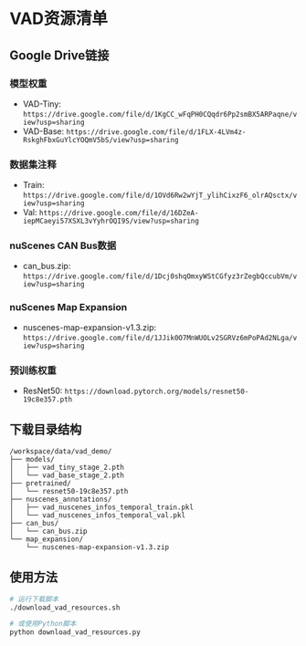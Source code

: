 # VAD资源清单

## Google Drive链接

### 模型权重
- VAD-Tiny: `https://drive.google.com/file/d/1KgCC_wFqPH0CQqdr6Pp2smBX5ARPaqne/view?usp=sharing`
- VAD-Base: `https://drive.google.com/file/d/1FLX-4LVm4z-RskghFbxGuYlcYOQmV5bS/view?usp=sharing`

### 数据集注释
- Train: `https://drive.google.com/file/d/1OVd6Rw2wYjT_ylihCixzF6_olrAQsctx/view?usp=sharing`
- Val: `https://drive.google.com/file/d/16DZeA-iepMCaeyi57XSXL3vYyhrOQI9S/view?usp=sharing`

### nuScenes CAN Bus数据
- can_bus.zip: `https://drive.google.com/file/d/1Dcj0shqOmxyWStCGfyz3rZegbQccubVm/view?usp=sharing`

### nuScenes Map Expansion
- nuscenes-map-expansion-v1.3.zip: `https://drive.google.com/file/d/1JJik0O7MnWUOLv2SGRVz6mPoPAd2NLga/view?usp=sharing`

### 预训练权重
- ResNet50: `https://download.pytorch.org/models/resnet50-19c8e357.pth`

## 下载目录结构

```
/workspace/data/vad_demo/
├── models/
│   ├── vad_tiny_stage_2.pth
│   └── vad_base_stage_2.pth
├── pretrained/
│   └── resnet50-19c8e357.pth
├── nuscenes_annotations/
│   ├── vad_nuscenes_infos_temporal_train.pkl
│   └── vad_nuscenes_infos_temporal_val.pkl
├── can_bus/
│   └── can_bus.zip
└── map_expansion/
    └── nuscenes-map-expansion-v1.3.zip
```

## 使用方法

```bash
# 运行下载脚本
./download_vad_resources.sh

# 或使用Python脚本
python download_vad_resources.py
```